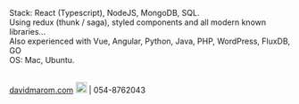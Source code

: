 Stack: React (Typescript), NodeJS, MongoDB, SQL.<br/>
Using redux (thunk / saga), styled components and all modern known libraries...<br/>
Also experienced with Vue, Angular, Python, Java, PHP, WordPress, FluxDB, GO<br/>
OS: Mac, Ubuntu.<br/><br/>

[davidmarom.com](http://davidmarom.com)
<a href="https://twitter.com/DavidMaromIl" target="_blank"><img src="https://www.pngkey.com/png/full/2-27646_twitter-logo-png-transparent-background-logo-twitter-png.png" alt="Twitter" width="20px"></a> | 054-8762043
